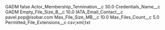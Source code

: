 <?xml version="1.0" encoding="UTF-8"?>
<CustomMetadata xmlns="http://soap.sforce.com/2006/04/metadata" xmlns:xsi="http://www.w3.org/2001/XMLSchema-instance" xmlns:xsd="http://www.w3.org/2001/XMLSchema">
    <label>GADM</label>
    <protected>false</protected>
    <values>
        <field>Actor_Membership_Termination__c</field>
        <value xsi:type="xsd:double">30.0</value>
    </values>
    <values>
        <field>Credentials_Name__c</field>
        <value xsi:type="xsd:string">GADM</value>
    </values>
    <values>
        <field>Empty_File_Size_B__c</field>
        <value xsi:type="xsd:double">10.0</value>
    </values>
    <values>
        <field>IATA_Email_Contact__c</field>
        <value xsi:type="xsd:string">pavel.pop@isobar.com</value>
    </values>
    <values>
        <field>Max_File_Size_MB__c</field>
        <value xsi:type="xsd:double">10.0</value>
    </values>
    <values>
        <field>Max_Files_Count__c</field>
        <value xsi:type="xsd:double">5.0</value>
    </values>
    <values>
        <field>Permitted_File_Extensions__c</field>
        <value xsi:type="xsd:string">csv;xml;txt</value>
    </values>
</CustomMetadata>
